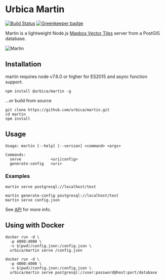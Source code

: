 # Urbica Martin

[![Build Status](https://travis-ci.org/urbica/martin.svg?branch=master)](https://travis-ci.org/urbica/martin)
[![Greenkeeper badge](https://badges.greenkeeper.io/urbica/martin.svg)](https://greenkeeper.io/)

Martin is a lightweight Node.js [Mapbox Vector Tiles](https://github.com/mapbox/vector-tile-spec) server from a PostGIS database.

![Martin](https://raw.githubusercontent.com/urbica/martin/master/martin.jpg)

## Installation

martin requires node v7.6.0 or higher for ES2015 and async function support.

```shell
npm install @urbica/martin -g
```

...or build from source

```shell
git clone https://github.com/urbica/martin.git
cd martin
npm install
```

## Usage

```shell
Usage: martin [--help] [--version] <command> <args>

Commands:
  serve             <uri|config>
  generate-config   <uri>
```

### Examples

```shell
martin serve postgresql://localhost/test
```

```shell
martin generate-config postgresql://localhost/test
martin serve config.json
```

See [API](https://github.com/urbica/martin/blob/master/API.md) for more info.

## Using with Docker

```shell
docker run -d \
  -p 4000:4000 \
  -v $(pwd)/config.json:/config.json \
  urbica/martin serve /config.json
```

```shell
docker run -d \
  -p 4000:4000 \
  -v $(pwd)/config.json:/config.json \
  urbica/martin serve postgresql://user:password@host:port/database
```
